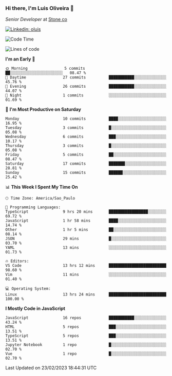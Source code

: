 ### Hi there, I'm Luis Oliveira 👋
*Senior Developer* at [Stone co](https://www.stone.com.br)  

[![Linkedin: oluis](https://img.shields.io/badge/-ooluis-blue?style=flat-square&logo=Linkedin&logoColor=white&link=https://www.linkedin.com/in/ooluis)](https://www.linkedin.com/in/ooluis/)

<!--START_SECTION:waka-->
![Code Time](http://img.shields.io/badge/Code%20Time-2%2C857%20hrs%2033%20mins-blue)

![Lines of code](https://img.shields.io/badge/From%20Hello%20World%20I%27ve%20Written-301.4%20thousand%20lines%20of%20code-blue)

**I'm an Early 🐤** 

```text
🌞 Morning                5 commits           ██░░░░░░░░░░░░░░░░░░░░░░░   08.47 % 
🌆 Daytime                27 commits          ███████████░░░░░░░░░░░░░░   45.76 % 
🌃 Evening                26 commits          ███████████░░░░░░░░░░░░░░   44.07 % 
🌙 Night                  1 commits           ░░░░░░░░░░░░░░░░░░░░░░░░░   01.69 % 
```
📅 **I'm Most Productive on Saturday** 

```text
Monday                   10 commits          ████░░░░░░░░░░░░░░░░░░░░░   16.95 % 
Tuesday                  3 commits           █░░░░░░░░░░░░░░░░░░░░░░░░   05.08 % 
Wednesday                6 commits           ███░░░░░░░░░░░░░░░░░░░░░░   10.17 % 
Thursday                 3 commits           █░░░░░░░░░░░░░░░░░░░░░░░░   05.08 % 
Friday                   5 commits           ██░░░░░░░░░░░░░░░░░░░░░░░   08.47 % 
Saturday                 17 commits          ███████░░░░░░░░░░░░░░░░░░   28.81 % 
Sunday                   15 commits          ██████░░░░░░░░░░░░░░░░░░░   25.42 % 
```


📊 **This Week I Spent My Time On** 

```text
🕑︎ Time Zone: America/Sao_Paulo

💬 Programming Languages: 
TypeScript               9 hrs 20 mins       █████████████████░░░░░░░░   69.72 % 
JavaScript               1 hr 58 mins        ████░░░░░░░░░░░░░░░░░░░░░   14.74 % 
Other                    1 hr 5 mins         ██░░░░░░░░░░░░░░░░░░░░░░░   08.14 % 
JSON                     29 mins             █░░░░░░░░░░░░░░░░░░░░░░░░   03.70 % 
YAML                     13 mins             ░░░░░░░░░░░░░░░░░░░░░░░░░   01.73 % 

🔥 Editors: 
VS Code                  13 hrs 12 mins      █████████████████████████   98.60 % 
Vim                      11 mins             ░░░░░░░░░░░░░░░░░░░░░░░░░   01.40 % 

💻 Operating System: 
Linux                    13 hrs 24 mins      █████████████████████████   100.00 % 
```

**I Mostly Code in JavaScript** 

```text
JavaScript               16 repos            ███████████░░░░░░░░░░░░░░   43.24 % 
HTML                     5 repos             ███░░░░░░░░░░░░░░░░░░░░░░   13.51 % 
TypeScript               5 repos             ███░░░░░░░░░░░░░░░░░░░░░░   13.51 % 
Jupyter Notebook         1 repo              █░░░░░░░░░░░░░░░░░░░░░░░░   02.70 % 
Vue                      1 repo              █░░░░░░░░░░░░░░░░░░░░░░░░   02.70 % 
```




 Last Updated on 23/02/2023 18:44:31 UTC
<!--END_SECTION:waka-->
